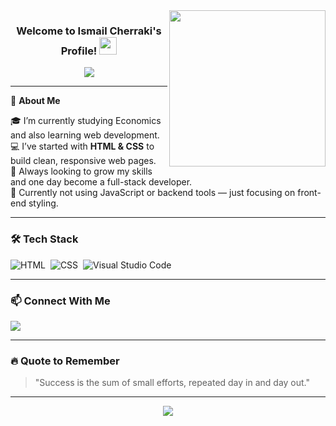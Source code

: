 <img width="250" align="right" src="https://c.tenor.com/_DOBjnGspYAAAAAM/code-coding.gif">

<h3 align="center">
  Welcome to Ismail Cherraki's Profile!
  <img src="https://media.giphy.com/media/hvRJCLFzcasrR4ia7z/giphy.gif" width="28">
</h3>

<p align="center">
  <a href="https://github.com/DenverCoder1/readme-typing-svg">
    <img src="https://readme-typing-svg.herokuapp.com/?lines=Aspiring%20Web%20Developer;Learning%20HTML%20and%20CSS%20with%20passion;Creating%20with%20style%20and%20purpose&font=Fira%20Code&center=true&width=440&height=45&color=00FFCC&vCenter=true&size=22">
  </a>
</p>

---

🌟 **About Me**

🎓 I’m currently studying Economics and also learning web development. <br>
💻 I’ve started with **HTML & CSS** to build clean, responsive web pages. <br>
🚀 Always looking to grow my skills and one day become a full-stack developer.<br>
📌 Currently not using JavaScript or backend tools — just focusing on front-end styling.<br>

---

### 🛠 Tech Stack
![HTML](https://img.shields.io/badge/-HTML5-05122A?style=flat&logo=html5)&nbsp;
![CSS](https://img.shields.io/badge/-CSS3-05122A?style=flat&logo=css3)&nbsp;
![Visual Studio Code](https://img.shields.io/badge/-VSCode-05122A?style=flat&logo=visualstudiocode&logoColor=007ACC)&nbsp;

---

### 📫 Connect With Me
<a href="https://www.linkedin.com/in/ismail-cherraki-438213307/" target="_blank">
  <img src="https://img.shields.io/badge/-Ismail%20Cherraki-0077B5?style=for-the-badge&logo=linkedin&logoColor=white"/>
</a>

---

### 🔥 Quote to Remember
> "Success is the sum of small efforts, repeated day in and day out."

---

<p align="center">
  <img src="https://capsule-render.vercel.app/api?type=waving&color=gradient&height=150&section=footer"/>
</p>
